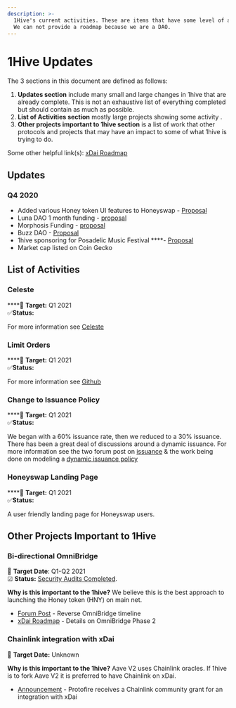 ```yaml
---
description: >-
  1Hive's current activities. These are items that have some level of activity.
  We can not provide a roadmap because we are a DAO.
---
```


# 1Hive Updates

The 3 sections in this document are defined as follows: 

1. **Updates section** include many small and large changes in 1hive that are already complete. This is not an exhaustive list of everything completed but should contain as much as possible.
2. **List of Activities section** mostly large projects showing some activity . 
3. **Other projects important to 1hive section** is a list of work that other protocols and projects that may have an impact to some of what 1hive is trying to do.

Some other helpful link\(s\): [xDai Roadmap](https://www.xdaichain.com/about-xdai/roadmap)

## Updates

### Q4 2020 

* Added various Honey token UI features to Honeyswap - [Proposal](https://forum.1hive.org/t/add-hny-to-your-wallet-button-on-ui/1093)  
* Luna DAO 1 month funding - [proposal](https://forum.1hive.org/t/luna-swarm-launch-month-1-funding/1590)
* Morphosis Funding - [proposal](https://forum.1hive.org/t/morphosis-funding-proposal/1517)
* Buzz DAO - [Proposal](https://forum.1hive.org/t/proposal-buzz-dao/1645)
* 1hive sponsoring for Posadelic Music Festival ****- [Proposal](https://forum.1hive.org/t/1hive-sponsoring-for-posadelic-music-festival/1651)
* Market cap listed on Coin Gecko

## List of Activities

### Celeste

\*\*\*\*🎯 **Target:** Q1 2021  
 ✅**Status:** 

For more information see [Celeste](../projects/celeste.md)

### Limit Orders

\*\*\*\*🎯 **Target:** Q1 2021  
 ✅**Status:** 

For more information see [Github](https://github.com/1Hive/honeyswap-limit-order-contracts)

### Change to Issuance Policy

\*\*\*\*🎯 **Target:** Q1 2021  
 ✅**Status:** 

We began with a 60% issuance rate, then we reduced to a 30% issuance. There has been a great deal of discussions around a dynamic issuance. For more information see the two forum post on [issuance](https://forum.1hive.org/t/discussion-honey-issuance-policy/) & the work being done on modeling a [dynamic issuance policy](https://github.com/lkngtn/honey-cad/blob/parameter-comparison/honey.ipynb)

### Honeyswap Landing Page

\*\*\*\*🎯 **Target:** Q1 2021  
 ✅**Status:** 

A user friendly landing page for Honeyswap users.

## Other Projects Important to 1Hive

### **Bi-directional** OmniBridge

🎯 **Target Date**: Q1-Q2 2021  
☑ **Status:** [Security Audits Completed]().

**Why is this important to the 1hive?** We believe this is the best approach to launching the Honey token \(HNY\) on main net. 

* [Forum Post](https://forum.1hive.org/t/easy-hny-xdai-mainnet-bridge-idea/1436/12) - Reverse OmniBridge timeline
* [xDai Roadmap](https://www.xdaichain.com/about-xdai/roadmap#omnibridge-phase-2) - Details on OmniBridge Phase 2

### Chainlink integration with xDai

🎯 **Target Date:** Unknown

**Why is this important to the 1hive?** Aave V2 uses Chainlink oracles. If 1hive is to fork Aave V2 it is preferred to have Chainlink on xDai. 

* [Announcement](https://blog.chain.link/protofire-receives-a-chainlink-community-grant-for-an-integration-with-xdai/) - Protofire receives a Chainlink community grant for an integration with xDai

